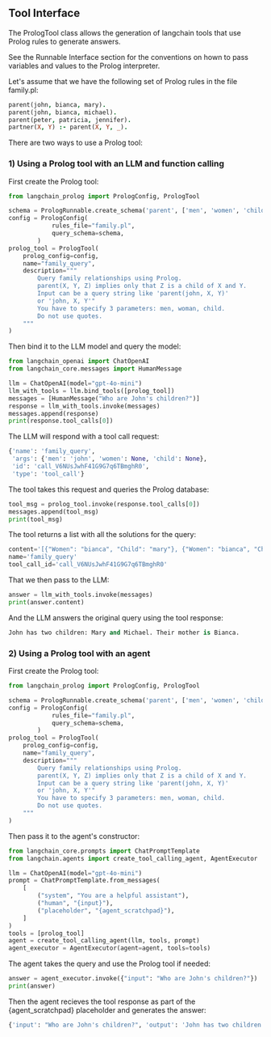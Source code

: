 ## Tool Interface

The PrologTool class allows the generation of langchain tools that use Prolog rules to generate answers.

See the Runnable Interface section for the conventions on hown to pass variables and values to the Prolog interpreter.

Let's assume that we have the following set of Prolog rules in the file family.pl:

```prolog
parent(john, bianca, mary).
parent(john, bianca, michael).
parent(peter, patricia, jennifer).
partner(X, Y) :- parent(X, Y, _).
```

There are two ways to use a Prolog tool:

### 1) Using a Prolog tool with an LLM and function calling

First create the Prolog tool:
```python
from langchain_prolog import PrologConfig, PrologTool

schema = PrologRunnable.create_schema('parent', ['men', 'women', 'child'])
config = PrologConfig(
            rules_file="family.pl",
            query_schema=schema,
        )
prolog_tool = PrologTool(
    prolog_config=config,
    name="family_query",
    description="""
        Query family relationships using Prolog.
        parent(X, Y, Z) implies only that Z is a child of X and Y.
        Input can be a query string like 'parent(john, X, Y)'
        or 'john, X, Y'"
        You have to specify 3 parameters: men, woman, child.
        Do not use quotes.
    """
)
```

Then bind it to the LLM model and query the model:
```python
from langchain_openai import ChatOpenAI
from langchain_core.messages import HumanMessage

llm = ChatOpenAI(model="gpt-4o-mini")
llm_with_tools = llm.bind_tools([prolog_tool])
messages = [HumanMessage("Who are John's children?")]
response = llm_with_tools.invoke(messages)
messages.append(response)
print(response.tool_calls[0])
```
The LLM will respond with a tool call request:
```python
{'name': 'family_query',
 'args': {'men': 'john', 'women': None, 'child': None},
 'id': 'call_V6NUsJwhF41G9G7q6TBmghR0',
 'type': 'tool_call'}
 ```
 The tool takes this request and queries the Prolog database:
 ```python
 tool_msg = prolog_tool.invoke(response.tool_calls[0])
messages.append(tool_msg)
print(tool_msg)
 ```
The tool returns a list with all the solutions for the query:
 ```python
 content='[{"Women": "bianca", "Child": "mary"}, {"Women": "bianca", "Child": "michael"}]'
 name='family_query'
 tool_call_id='call_V6NUsJwhF41G9G7q6TBmghR0'
 ```
 That we then pass to the LLM:
 ```python
 answer = llm_with_tools.invoke(messages)
 print(answer.content)
 ```
 And the LLM answers the original query using the tool response:
 ```python
 John has two children: Mary and Michael. Their mother is Bianca.
 ```

### 2) Using a Prolog tool with an agent

First create the Prolog tool:
```python
from langchain_prolog import PrologConfig, PrologTool

schema = PrologRunnable.create_schema('parent', ['men', 'women', 'child'])
config = PrologConfig(
            rules_file="family.pl",
            query_schema=schema,
        )
prolog_tool = PrologTool(
    prolog_config=config,
    name="family_query",
    description="""
        Query family relationships using Prolog.
        parent(X, Y, Z) implies only that Z is a child of X and Y.
        Input can be a query string like 'parent(john, X, Y)'
        or 'john, X, Y'"
        You have to specify 3 parameters: men, woman, child.
        Do not use quotes.
    """
)
```
Then pass it to the agent's constructor:
```python
from langchain_core.prompts import ChatPromptTemplate
from langchain.agents import create_tool_calling_agent, AgentExecutor

llm = ChatOpenAI(model="gpt-4o-mini")
prompt = ChatPromptTemplate.from_messages(
    [
        ("system", "You are a helpful assistant"),
        ("human", "{input}"),
        ("placeholder", "{agent_scratchpad}"),
    ]
)
tools = [prolog_tool]
agent = create_tool_calling_agent(llm, tools, prompt)
agent_executor = AgentExecutor(agent=agent, tools=tools)
```
The agent takes the query and use the Prolog tool if needed:
```python
answer = agent_executor.invoke({"input": "Who are John's children?"})
print(answer)
```
Then the agent recieves the tool response as part of the {agent_scratchpad} placeholder and generates the answer:
```python
{'input': "Who are John's children?", 'output': 'John has two children: Mary and Michael, with Bianca as their mother.'}
